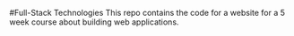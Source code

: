 #Full-Stack Technologies
This repo contains the code for a website for a 5 week course about building web applications.
